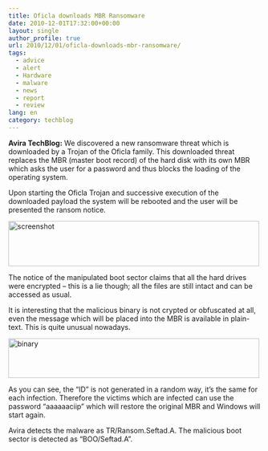 ```yaml
---
title: Oficla downloads MBR Ransomware
date: 2010-12-01T17:32:00+00:00
layout: single
author_profile: true
url: 2010/12/01/oficla-downloads-mbr-ransomware/
tags:
  - advice
  - alert
  - Hardware
  - malware
  - news
  - report
  - review
lang: en
category: techblog
---
```

**Avira TechBlog:** We discovered a new ransomware threat which is downloaded by a Trojan of the Oficla family. This downloaded threat replaces the MBR (master boot record) of the hard disk with its own MBR which asks the user for a password and thus blocks the loading of the operating system.

Upon starting the Oficla Trojan and successive execution of the downloaded payload the system will be rebooted and the user will be presented the ransom notice.

[<img title="screenshot" border="0" alt="screenshot" src="http://lh3.ggpht.com/_vaUVXcmC3OI/TPZ_fGIQdzI/AAAAAAAADUY/rXxx0KTJ8TY/screenshot_thumb.png?imgmax=800" width="500" height="90" />](http://lh4.ggpht.com/_vaUVXcmC3OI/TPZ_dLUtZ5I/AAAAAAAADUU/PjsySorD2CY/s1600-h/screenshot%5B2%5D.png)

The notice of the manipulated boot sector claims that all the hard drives were encrypted – this is a lie though; all the files are still intact and can be accessed as usual.

It is interesting that the malicious binary is not crypted or obfuscated at all, even the message which will be placed into the MBR is available in plain-text. This is quite unusual nowadays.

[<img title="binary" border="0" alt="binary" src="http://lh6.ggpht.com/_vaUVXcmC3OI/TPZ_jofhLoI/AAAAAAAADUg/Y0qWbL6tEyk/binary_thumb.png?imgmax=800" width="500" height="79" />](http://lh5.ggpht.com/_vaUVXcmC3OI/TPZ_hVnx_3I/AAAAAAAADUc/D1-0s_nbxF4/s1600-h/binary%5B2%5D.png)

As you can see, the “ID” is not generated in a random way, it’s the same for each infection. Therefore the victims which are infected can use the password “aaaaaaciip” which will restore the original MBR and Windows will start again.

Avira detects the malware as TR/Ransom.Seftad.A. The malicious boot sector is detected as “BOO/Seftad.A”.